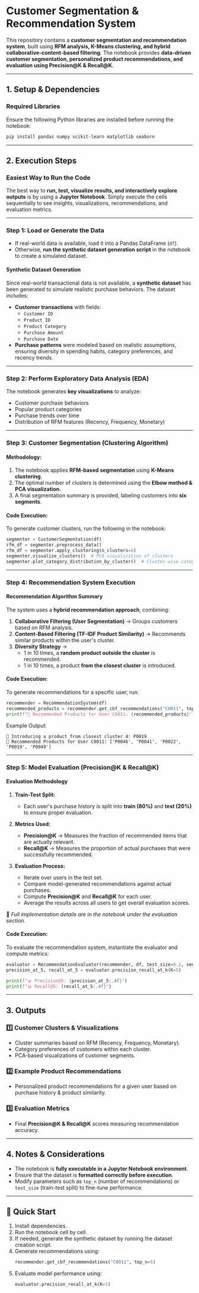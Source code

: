 # **Customer Segmentation & Recommendation System**  

This repository contains a **customer segmentation and recommendation system**, built using **RFM analysis, K-Means clustering, and hybrid collaborative-content-based filtering**. The notebook provides **data-driven customer segmentation, personalized product recommendations, and evaluation using Precision@K & Recall@K.**

---

## **1. Setup & Dependencies**  

### **Required Libraries**  
Ensure the following Python libraries are installed before running the notebook:  

```bash
pip install pandas numpy scikit-learn matplotlib seaborn
```

---

## **2. Execution Steps**  

### **Easiest Way to Run the Code**
The best way to **run, test, visualize results, and interactively explore outputs** is by using a **Jupyter Notebook**. Simply execute the cells sequentially to see insights, visualizations, recommendations, and evaluation metrics.

---

### **Step 1: Load or Generate the Data**  

- If real-world data is available, load it into a Pandas DataFrame (`df`).  
- Otherwise, **run the synthetic dataset generation script** in the notebook to create a simulated dataset.  

#### **Synthetic Dataset Generation**  
Since real-world transactional data is not available, a **synthetic dataset** has been generated to simulate realistic purchase behaviors. The dataset includes:  
- **Customer transactions** with fields:  
  - `Customer ID`  
  - `Product ID`  
  - `Product Category`  
  - `Purchase Amount`  
  - `Purchase Date`  
- **Purchase patterns** were modeled based on realistic assumptions, ensuring diversity in spending habits, category preferences, and recency trends.

---

### **Step 2: Perform Exploratory Data Analysis (EDA)**  
The notebook generates **key visualizations** to analyze:  
- Customer purchase behaviors  
- Popular product categories  
- Purchase trends over time  
- Distribution of RFM features (Recency, Frequency, Monetary)  

---

### **Step 3: Customer Segmentation (Clustering Algorithm)**  
#### **Methodology:**  
1. The notebook applies **RFM-based segmentation** using **K-Means clustering**.  
2. The optimal number of clusters is determined using the **Elbow method & PCA visualization**.  
3. A final segmentation summary is provided, labeling customers into **six segments**.

#### **Code Execution:**  
To generate customer clusters, run the following in the notebook:  

```python
segmenter = CustomerSegmentation(df)
rfm_df = segmenter.preprocess_data()
rfm_df = segmenter.apply_clustering(n_clusters=6)
segmenter.visualize_clusters()  # PCA visualization of clusters
segmenter.plot_category_distribution_by_cluster()  # Cluster-wise category analysis
```

---

### **Step 4: Recommendation System Execution**  

#### **Recommendation Algorithm Summary**
The system uses a **hybrid recommendation approach**, combining:  
1. **Collaborative Filtering (User Segmentation)** → Groups customers based on RFM analysis.  
2. **Content-Based Filtering (TF-IDF Product Similarity)** → Recommends similar products within the user's cluster.  
3. **Diversity Strategy** →  
   - 1 in 10 times, a **random product outside the cluster** is recommended.  
   - 1 in 10 times, a product **from the closest cluster** is introduced.  

#### **Code Execution:**  
To generate recommendations for a specific user, run:  

```python
recommender = RecommendationSystem(df)
recommended_products = recommender.get_cbf_recommendations("C0011", top_n=5)
print(f"🔹 Recommended Products for User C0011: {recommended_products}")
```

Example Output:
```
🔀 Introducing a product from closest cluster 4: P0019
🔹 Recommended Products for User C0011: ['P0046', 'P0041', 'P0022', 'P0019', 'P0049']
```

---

### **Step 5: Model Evaluation (Precision@K & Recall@K)**  

#### **Evaluation Methodology**
1. **Train-Test Split:**  
   - Each user's purchase history is split into **train (80%)** and **test (20%)** to ensure proper evaluation.  

2. **Metrics Used:**  
   - **Precision@K** → Measures the fraction of recommended items that are actually relevant.  
   - **Recall@K** → Measures the proportion of actual purchases that were successfully recommended.  

3. **Evaluation Process:**  
   - Iterate over users in the test set.  
   - Compare model-generated recommendations against actual purchases.  
   - Compute **Precision@K** and **Recall@K** for each user.  
   - Average the results across all users to get overall evaluation scores.  

📌 *Full implementation details are in the notebook under the evaluation section.*  

#### **Code Execution:**  
To evaluate the recommendation system, instantiate the evaluator and compute metrics:  

```python
evaluator = RecommendationEvaluator(recommender, df, test_size=0.2, seed=42)
precision_at_5, recall_at_5 = evaluator.precision_recall_at_k(K=5)

print(f"📊 Precision@5: {precision_at_5:.4f}")
print(f"📊 Recall@5: {recall_at_5:.4f}")
```

---

## **3. Outputs**  

### **1️⃣ Customer Clusters & Visualizations**
- Cluster summaries based on RFM (Recency, Frequency, Monetary).  
- Category preferences of customers within each cluster.  
- PCA-based visualizations of customer segments.

### **2️⃣ Example Product Recommendations**
- Personalized product recommendations for a given user based on purchase history & product similarity.

### **3️⃣ Evaluation Metrics**
- Final **Precision@K & Recall@K** scores measuring recommendation accuracy.

---

## **4. Notes & Considerations**
- The notebook is **fully executable in a Jupyter Notebook environment**.  
- Ensure that the dataset is **formatted correctly before execution**.  
- Modify parameters such as `top_n` (number of recommendations) or `test_size` (train-test split) to fine-tune performance.

---

## **📌 Quick Start**
1. Install dependencies.  
2. Run the notebook cell by cell.  
3. If needed, generate the synthetic dataset by running the dataset creation script.  
4. Generate recommendations using:  
   ```python
   recommender.get_cbf_recommendations("C0011", top_n=5)
   ```
5. Evaluate model performance using:  
   ```python
   evaluator.precision_recall_at_k(K=5)
   ```

